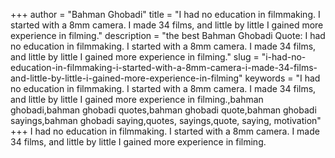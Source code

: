 +++
author = "Bahman Ghobadi"
title = "I had no education in filmmaking. I started with a 8mm camera. I made 34 films, and little by little I gained more experience in filming."
description = "the best Bahman Ghobadi Quote: I had no education in filmmaking. I started with a 8mm camera. I made 34 films, and little by little I gained more experience in filming."
slug = "i-had-no-education-in-filmmaking-i-started-with-a-8mm-camera-i-made-34-films-and-little-by-little-i-gained-more-experience-in-filming"
keywords = "I had no education in filmmaking. I started with a 8mm camera. I made 34 films, and little by little I gained more experience in filming.,bahman ghobadi,bahman ghobadi quotes,bahman ghobadi quote,bahman ghobadi sayings,bahman ghobadi saying,quotes, sayings,quote, saying, motivation"
+++
I had no education in filmmaking. I started with a 8mm camera. I made 34 films, and little by little I gained more experience in filming.
